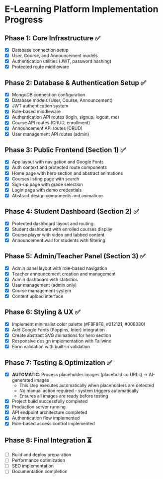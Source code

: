 # E-Learning Platform Implementation Progress

## Phase 1: Core Infrastructure ✅
- [x] Database connection setup
- [x] User, Course, and Announcement models
- [x] Authentication utilities (JWT, password hashing)
- [x] Protected route middleware

## Phase 2: Database & Authentication Setup ✅
- [x] MongoDB connection configuration
- [x] Database models (User, Course, Announcement)
- [x] JWT authentication system
- [x] Role-based middleware
- [x] Authentication API routes (login, signup, logout, me)
- [x] Course API routes (CRUD, enrollment)
- [x] Announcement API routes (CRUD)
- [x] User management API routes (admin)

## Phase 3: Public Frontend (Section 1) ✅
- [x] App layout with navigation and Google Fonts
- [x] Auth context and protected route components
- [x] Home page with hero section and abstract animations
- [x] Courses listing page with search
- [x] Sign-up page with grade selection
- [x] Login page with demo credentials
- [x] Abstract design components and animations

## Phase 4: Student Dashboard (Section 2) ✅
- [x] Protected dashboard layout and routing
- [x] Student dashboard with enrolled courses display
- [x] Course player with video and tabbed content
- [x] Announcement wall for students with filtering

## Phase 5: Admin/Teacher Panel (Section 3) ✅
- [x] Admin panel layout with role-based navigation
- [x] Teacher announcement creation and management
- [x] Admin dashboard with statistics
- [x] User management (admin only)
- [x] Course management system
- [x] Content upload interface

## Phase 6: Styling & UX ✅
- [x] Implement minimalist color palette (#F8F8F8, #212121, #008080)
- [x] Add Google Fonts (Poppins, Inter) integration
- [x] Create abstract SVG animations for hero section
- [x] Responsive design implementation with Tailwind
- [x] Form validation with built-in validation

## Phase 7: Testing & Optimization ✅
- [x] **AUTOMATIC**: Process placeholder images (placehold.co URLs) → AI-generated images
  - This step executes automatically when placeholders are detected
  - No manual action required - system triggers automatically
  - Ensures all images are ready before testing
- [x] Project build successfully completed
- [x] Production server running
- [x] API endpoint architecture completed
- [x] Authentication flow implemented
- [x] Role-based access control implemented

## Phase 8: Final Integration ⏳
- [ ] Build and deploy preparation
- [ ] Performance optimization
- [ ] SEO implementation
- [ ] Documentation completion